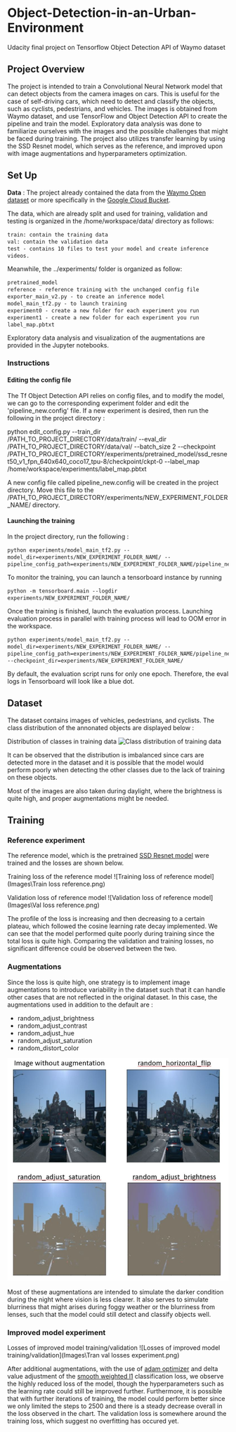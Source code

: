 # Object-Detection-in-an-Urban-Environment
Udacity final project on Tensorflow Object Detection API of Waymo dataset

## Project Overview
The project is intended to train a Convolutional Neural Network model that can detect objects from the camera images on cars. This is useful for the case of self-driving cars, which need to detect and classify the objects, such as cyclists, pedestrians, and vehicles. The images is obtained from Waymo dataset, and use TensorFlow and Object Detection API to create the pipeline and train the model. Exploratory data analysis was done to familiarize ourselves with the images and the possible challenges that might be faced during training. The project also utilizes transfer learning by using the SSD Resnet model, which serves as the reference, and improved upon with image augmentations and hyperparameters optimization.

## Set Up
**Data** : The project already contained the data from the [Waymo Open dataset](https://waymo.com/open/) or more specifically in the [Google Cloud Bucket](https://console.cloud.google.com/storage/browser/waymo_open_dataset_v_1_2_0_individual_files;tab=objects?pli=1&prefix=&forceOnObjectsSortingFiltering=false).

The data, which are already split and used for training, validation and testing is organized in the /home/workspace/data/ directory as follows:

    train: contain the training data
    val: contain the validation data
    test - contains 10 files to test your model and create inference videos.

Meanwhile, the ../experiments/ folder is organized as follow:

    pretrained_model
    reference - reference training with the unchanged config file
    exporter_main_v2.py - to create an inference model
    model_main_tf2.py - to launch training
    experiment0 - create a new folder for each experiment you run
    experiment1 - create a new folder for each experiment you run
    label_map.pbtxt
    
Exploratory data analysis and visualization of the augmentations are provided in the Jupyter notebooks.

### Instructions
#### Editing the config file

The Tf Object Detection API relies on config files, and to modify the model, we can go to the corresponding experiment folder and edit the 'pipeline_new.config' file. If a new experiment is desired, then run the following in the project directory :

python edit_config.py --train_dir /PATH_TO_PROJECT_DIRECTORY/data/train/ --eval_dir /PATH_TO_PROJECT_DIRECTORY/data/val/ --batch_size 2 --checkpoint /PATH_TO_PROJECT_DIRECTORY/experiments/pretrained_model/ssd_resnet50_v1_fpn_640x640_coco17_tpu-8/checkpoint/ckpt-0 --label_map /home/workspace/experiments/label_map.pbtxt

A new config file called pipeline_new.config will be created in the project directory. Move this file to the /PATH_TO_PROJECT_DIRECTORY/experiments/NEW_EXPERIMENT_FOLDER_NAME/ directory.

#### Launching the training
In the project directory, run the following :

    python experiments/model_main_tf2.py --model_dir=experiments/NEW_EXPERIMENT_FOLDER_NAME/ --pipeline_config_path=experiments/NEW_EXPERIMENT_FOLDER_NAME/pipeline_new.config

To monitor the training, you can launch a tensorboard instance by running 
    
    python -m tensorboard.main --logdir experiments/NEW_EXPERIMENT_FOLDER_NAME/ 
    
Once the training is finished, launch the evaluation process. Launching evaluation process in parallel with training process will lead to OOM error in the workspace.

    python experiments/model_main_tf2.py --model_dir=experiments/NEW_EXPERIMENT_FOLDER_NAME/ --pipeline_config_path=experiments/NEW_EXPERIMENT_FOLDER_NAME/pipeline_new.config --checkpoint_dir=experiments/NEW_EXPERIMENT_FOLDER_NAME/

By default, the evaluation script runs for only one epoch. Therefore, the eval logs in Tensorboard will look like a blue dot.

## Dataset
The dataset contains images of vehicles, pedestrians, and cyclists. The class distribution of the annonated objects are displayed below :

Distribution of classes in training data
![Class distribution of training data]()

It can be observed that the distribution is imbalanced since cars are detected more in the dataset and it is possible that the model would perform poorly when detecting the other classes due to the lack of training on these objects.

Most of the images are also taken during daylight, where the brightness is quite high, and proper augmentations might be needed.

## Training
### Reference experiment
The reference model, which is the pretrained [SSD Resnet model](https://arxiv.org/pdf/1512.02325.pdf) were trained and the losses are shown below.

Training loss of the reference model
![Training loss of reference model](Images\Train loss reference.png)

Validation loss of reference model
![Validation loss of reference model](Images\Val loss reference.png)

The profile of the loss is increasing and then decreasing to a certain plateau, which followed the cosine learning rate decay implemented. We can see that the model performed quite poorly during training since the total loss is quite high. Comparing the validation and training losses, no significant difference could be observed between the two. 

### Augmentations
Since the loss is quite high, one strategy is to implement image augmentations to introduce variability in the dataset such that it can handle other cases that are not reflected in the original dataset. In this case, the augmentations used in addition to the default are :
* random_adjust_brightness
* random_adjust_contrast
* random_adjust_hue
* random_adjust_saturation
* random_distort_color

![Augmentations used](Images\Aug_visualization.JPG)

Most of these augmentations are intended to simulate the darker condition during the night where vision is less clearer. It also serves to simulate blurriness that might arises during foggy weather or the blurriness from lenses, such that the model could still detect and classify objects well.

### Improved model experiment
Losses of improved model training/validation
![Losses of improved model training/validation](Images\Tran val losses experiment.png)

After additional augmentations, with the use of [adam optimizer](https://github.com/tensorflow/models/blob/master/research/object_detection/protos/optimizer.proto) and delta value adjustment of the [smooth weighted l1](https://github.com/tensorflow/models/blob/master/research/object_detection/protos/losses.proto) classification loss, we observe the highly reduced loss of the model, though the hyperparameters such as the learning rate could still be improved further. Furthermore, it is possible that with further iterations of training, the model could perform better since we only limited the steps to 2500 and there is a steady decrease overall in the loss observed in the chart. The validation loss is somewhere around the training loss, which suggest no overfitting has occured yet.

